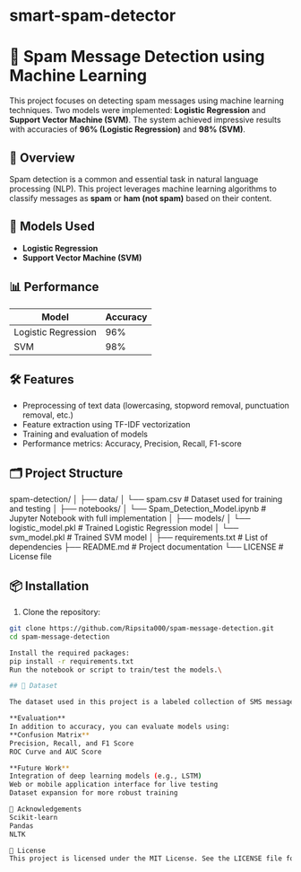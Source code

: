 # smart-spam-detector
# 📧 Spam Message Detection using Machine Learning

This project focuses on detecting spam messages using machine learning techniques. Two models were implemented: **Logistic Regression** and **Support Vector Machine (SVM)**. The system achieved impressive results with accuracies of **96% (Logistic Regression)** and **98% (SVM)**.

## 🚀 Overview

Spam detection is a common and essential task in natural language processing (NLP). This project leverages machine learning algorithms to classify messages as **spam** or **ham (not spam)** based on their content.

## 🧠 Models Used

- **Logistic Regression**  
- **Support Vector Machine (SVM)**

## 📊 Performance

| Model                | Accuracy |
|---------------------|----------|
| Logistic Regression | 96%      |
| SVM                 | 98%      |

## 🛠️ Features

- Preprocessing of text data (lowercasing, stopword removal, punctuation removal, etc.)
- Feature extraction using TF-IDF vectorization
- Training and evaluation of models
- Performance metrics: Accuracy, Precision, Recall, F1-score

## 🗂️ Project Structure

spam-detection/ │ ├── data/ │ └── spam.csv # Dataset used for training and testing │ ├── notebooks/ │ └── Spam_Detection_Model.ipynb # Jupyter Notebook with full implementation │ ├── models/ │ └── logistic_model.pkl # Trained Logistic Regression model │ └── svm_model.pkl # Trained SVM model │ ├── requirements.txt # List of dependencies ├── README.md # Project documentation └── LICENSE # License file


## 📦 Installation

1. Clone the repository:
```bash
git clone https://github.com/Ripsita000/spam-message-detection.git
cd spam-message-detection

Install the required packages:
pip install -r requirements.txt
Run the notebook or script to train/test the models.\

## 📁 Dataset

The dataset used in this project is a labeled collection of SMS messages, with two categories: **spam** and **ham** (not spam). It is included in the repository as `spam.csv`, located in the `data/` folder.

**Evaluation**
In addition to accuracy, you can evaluate models using:
**Confusion Matrix**
Precision, Recall, and F1 Score
ROC Curve and AUC Score

**Future Work**
Integration of deep learning models (e.g., LSTM)
Web or mobile application interface for live testing
Dataset expansion for more robust training

🙌 Acknowledgements
Scikit-learn
Pandas
NLTK

📜 License
This project is licensed under the MIT License. See the LICENSE file for more information.



